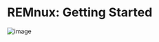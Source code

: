 # REMnux: Getting Started

![image](https://github.com/user-attachments/assets/48ad083e-ae98-4ce6-ac6c-2ace8c7ce828)


